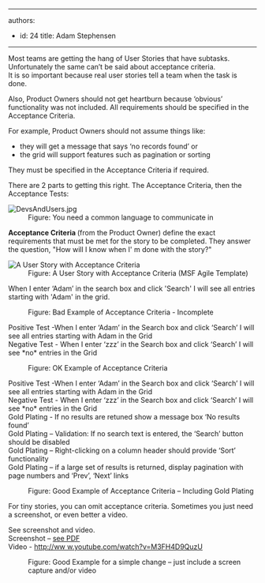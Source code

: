 

---
authors:
  - id: 24
    title: Adam Stephensen
---




<span class='intro'> 
  <p>Most teams are getting the hang of User Stories that have subtasks. Unfortunately the same can’t be said about acceptance criteria. <br>It is so important because real user stories tell a team when the task is done.</p>
<p>Also, Product Owners should not get heartburn because ‘obvious’ functionality was not included. All requirements should be specified in the Acceptance Criteria.</p><p>For example, Product Owners should not assume things like&#58;</p>
<ul>
    <li>they will get a message that says ‘no records found’ or</li>
    <li>the grid will support features such as pagination or sorting</li>
</ul>
<p>They must be specified in the Acceptance Criteria if required.</p>
<p>There are 2 parts to getting this right. The Acceptance Criteria, then the Acceptance Tests&#58;</p>
 </span>

<dl class="image"><dt> <img src="/PublishingImages/DevsAndUsers.jpg" alt="DevsAndUsers.jpg" /> </dt><dd>Figure&#58; You need a common language to communicate in</dd></dl><p>
   <strong>Acceptance Criteria </strong>(from the Product Owner) define the exact requirements that must be met for the story to be completed. They answer the question, &quot;How will I know when I' m done with the story?&quot;</p><dl class="image"><dt> <img src="/PublishingImages/acceptance-criteria.jpg" alt="A User Story with Acceptance Criteria" class="ms-rteCustom-ImageArea" /> </dt><dd>Figure&#58; A User Story with Acceptance Criteria (MSF Agile Template)​<br></dd></dl><p class="ssw15-rteElement-GreyBox">When I enter ‘Adam’ in the search box and click 'Search' I will see all entries starting with 'Adam' in the grid.</p><dd class="ssw15-rteElement-FigureBad">Figure&#58; Bad Example of Acceptance Criteria - Incomplete <br></dd><p class="ssw15-rteElement-GreyBox">Positive Test -When I enter ‘Adam’ in the Search box and click ‘Search’ I will see all entries starting with Adam in the Grid<br>Negative Test - When I enter ‘zzz’ in the Search box and click ‘Search’ I will see *no* entries in the Grid<br></p><dd class="ssw15-rteElement-FigureNormal"> Figure&#58; OK Example of Acceptance Criteria</dd><p class="ssw15-rteElement-GreyBox">Positive Test -When I enter ‘Adam’ in the Search box and click ‘Search’ I will see all entries starting with Adam in the Grid<br>Negative Test - When I enter ‘zzz’ in the Search box and click ‘Search’ I will see *no* entries in the Grid<br>Gold Plating - If no results are retuned show a message box ‘No results found’<br>Gold Plating – Validation&#58; If no search text is entered, the ‘Search’ button should be disabled<br>Gold Plating – Right-clicking on a column header should provide ‘Sort’ functionality<br>Gold Plating – if a large set of results is returned, display pagination with page numbers and ‘Prev’, ‘Next’ links<br></p><dd></dd><dd class="ssw15-rteElement-FigureNormal">Figure&#58; Good Example of Acceptance Criteria – Including Gold Plating <br></dd><p>For tiny stories, you can omit acceptance criteria. Sometimes you just need a screenshot, or even better a video.</p><p class="ssw15-rteElement-GreyBox">See screenshot and video.<br>Screenshot – <a href="/Documents/13_Anvil_1408_Customer.pdf">see PDF</a><br>Video - <a href="http&#58;//www.youtube.com/watch?v=M3FH4D9QuzU" title="http&#58;//www.youtube.com/watch?v=M3FH4D9QuzU" target="_blank">http&#58;//ww w.youtube.com/watch?v=M3FH4D9QuzU </a></p><dd class="ssw15-rteElement-FigureGood">Figure&#58; Good Example for a simple change – just include a screen capture and/or video <br></dd> <br>


